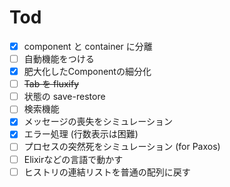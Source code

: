 # Tod

- [x] component と container に分離
- [ ] 自動機能をつける
- [x] 肥大化したComponentの細分化
- [ ] ~~Tab を fluxify~~
- [ ] 状態の save-restore
- [ ] 検索機能
- [x] メッセージの喪失をシミュレーション
- [x] エラー処理 (行数表示は困難)
- [ ] プロセスの突然死をシミュレーション (for Paxos)
- [ ] Elixirなどの言語で動かす
- [ ] ヒストリの連結リストを普通の配列に戻す